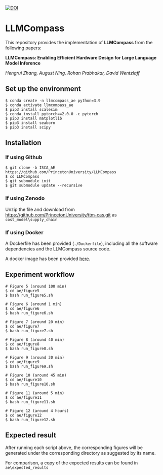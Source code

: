 [![DOI](https://zenodo.org/badge/779008229.svg)](https://zenodo.org/doi/10.5281/zenodo.10892431)

# LLMCompass

This repository provides the implementation of **LLMCompass** from the following papers:

**LLMCompass: Enabling Efficient Hardware Design for Large Language Model Inference**

*Hengrui Zhang, August Ning, Rohan Prabhakar, David Wentzlaff*


## Set up the environment

```
$ conda create -n llmcompass_ae python=3.9
$ conda activate llmcompass_ae
$ pip3 install scalesim
$ conda install pytorch==2.0.0 -c pytorch
$ pip3 install matplotlib
$ pip3 install seaborn
$ pip3 install scipy
```

## Installation

### If using Github
```
$ git clone -b ISCA_AE https://github.com/PrincetonUniversity/LLMCompass
$ cd LLMCompass
$ git submodule init
$ git submodule update --recursive
```

### If using Zenodo
Unzip the file and download from https://github.com/PrincetonUniversity/ttm-cas.git as `cost_model\supply_chain`


### If using Docker
A Dockerfile has been provided (`./Dockerfile`), including all the software dependencies and the LLMCompass source code.

A docker image has been provided [here](https://github.com/HenryChang213/LLMCompass_ISCA_AE_docker).

## Experiment workflow
```
# Figure 5 (around 100 min) 
$ cd ae/figure5
$ bash run_figure5.sh 

# Figure 6 (around 1 min)
$ cd ae/figure6
$ bash run_figure6.sh

# Figure 7 (around 20 min)
$ cd ae/figure7
$ bash run_figure7.sh

# Figure 8 (around 40 min)
$ cd ae/figure8
$ bash run_figure8.sh

# Figure 9 (around 30 min)
$ cd ae/figure9
$ bash run_figure9.sh

# Figure 10 (around 45 min)
$ cd ae/figure10
$ bash run_figure10.sh

# Figure 11 (around 5 min) 
$ cd ae/figure11
$ bash run_figure11.sh

# Figure 12 (around 4 hours) 
$ cd ae/figure12
$ bash run_figure12.sh
```

## Expected result

After running each script above, the corresponding figures
will be generated under the corresponding directory as suggested by its name.

For comparison, a copy of the expected results can be found in `ae\expected_results`
